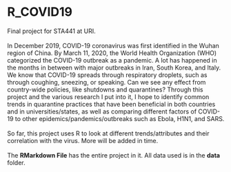# R_COVID19
Final project for STA441 at URI.
<br><br>
In December 2019, COVID-19 coronavirus was first identified in the Wuhan region of China. By
March 11, 2020, the World Health Organization (WHO) categorized the COVID-19 outbreak as a
pandemic. A lot has happened in the months in between with major outbreaks in Iran, South
Korea, and Italy. We know that COVID-19 spreads through respiratory droplets, such as through
coughing, sneezing, or speaking. Can we see any effect from country-wide policies, like
shutdowns and quarantines? Through this project and the various research I put into it, I hope
to identify common trends in quarantine practices that have been beneficial in both countries
and in universities/states, as well as comparing different factors of COVID-19 to other
epidemics/pandemics/outbreaks such as Ebola, H1N1, and SARS.
<br><br>
So far, this project uses R to look at different trends/attributes and their correlation with the virus. 
More will be added in time.
<br><br>
The **RMarkdown File** has the entire project in it. All data used is in the **data** folder.
